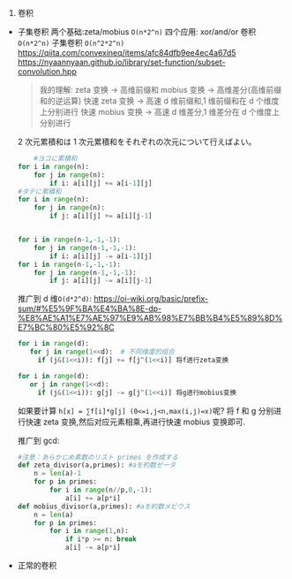 1. 卷积

- 子集卷积
  两个基础:zeta/mobius `O(n*2^n)`
  四个应用:
  xor/and/or 卷积 `O(n*2^n)`
  子集卷积 `O(n^2*2^n)`
  https://qiita.com/convexineq/items/afc84dfb9ee4ec4a67d5
  https://nyaannyaan.github.io/library/set-function/subset-convolution.hpp

  > 我的理解:
  > zeta 变换 -> 高维前缀和
  > mobius 变换 -> 高维差分(高维前缀和的逆运算)
  > 快速 zeta 变换 -> 高速 d 维前缀和,1 维前缀和在 d 个维度上分别进行
  > 快速 mobius 变换 -> 高速 d 维差分,1 维差分在 d 个维度上分别进行

  2 次元累積和は 1 次元累積和をそれぞれの次元について行えばよい。

  ```python
      #ヨコに累積和
  for i in range(n):
      for j in range(n):
          if i: a[i][j] += a[i-1][j]
  #タテに累積和
  for i in range(n):
      for j in range(n):
          if j: a[i][j] += a[i][j-1]


  for i in range(n-1,-1,-1):
      for j in range(n-1,-1,-1):
          if i: a[i][j] -= a[i-1][j]
  for i in range(n-1,-1,-1):
      for j in range(n-1,-1,-1):
          if j: a[i][j] -= a[i][j-1]
  ```

  推广到 d 维`O(d*2^d)`:
  https://oi-wiki.org/basic/prefix-sum/#%E5%9F%BA%E4%BA%8E-dp-%E8%AE%A1%E7%AE%97%E9%AB%98%E7%BB%B4%E5%89%8D%E7%BC%80%E5%92%8C

  ```python
  for i in range(d):
     for j in range(1<<d):  # 不同维度的组合
       if (j&(1<<i)): f[j] += f[j^(1<<i)] 将f进行zeta变换

  for i in range(d):
     or j in range(1<<d):
       if (j&(1<<i)): g[j] -= g[j^(1<<i)] 将g进行mobius变换
  ```

  如果要计算 `h[x] = ∑f[i]*g[j] (0<=i,j<n,max(i,j)=x)`呢?
  将 f 和 g 分别进行快速 zeta 变换,然后对应元素相乘,再进行快速 mobius 变换即可.

  推广到 gcd:

  ```python
  #注意：あらかじめ素数のリスト primes を作成する
  def zeta_divisor(a,primes): #aを約数ゼータ
      n = len(a)-1
      for p in primes:
          for i in range(n//p,0,-1):
              a[i] += a[p*i]
  def mobius_divisor(a,primes): #aを約数メビウス
      n = len(a)
      for p in primes:
          for i in range(1,n):
              if i*p >= n: break
              a[i] -= a[p*i]
  ```

- 正常的卷积
